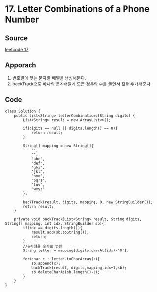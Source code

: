 # 17. Letter Combinations of a Phone Number

## Source

[leetcode 17](https://leetcode.com/problems/letter-combinations-of-a-phone-number/description/?envType=study-plan-v2&envId=leetcode-75)

## Apporach

1. 번호열에 맞는 문자열 배열을 생성해둔다.
2. backTrack으로 하나의 문자배열에 모든 경우의 수를 돌면서 값을 추가해준다.

## Code

    class Solution {
        public List<String> letterCombinations(String digits) {
            List<String> result = new ArrayList<>();

            if(digits == null || digits.length() == 0){
                return result;
            }

            String[] mapping = new String[]{
                "",
                "",
                "abc",
                "def",
                "ghi",
                "jkl",
                "nmo",
                "pqrs",
                "tuv",
                "wxyz"
            };

            backTrack(result, digits, mapping, 0, new StringBuilder());
            return result;
        }

        private void backTrack(List<String> result, String digits, String[] mapping, int idx, StringBuilder sb){
            if(idx == digits.length()){
                result.add(sb.toString());
                return;
            }
            //문자형을 숫자로 변환
            String letter = mapping[digits.charAt(idx)-'0'];

            for(char c : letter.toCharArray()){
                sb.append(c);
                backTrack(result, digits,mapping,idx+1,sb);
                sb.deleteCharAt(sb.length()-1);
            }
        }
    }
